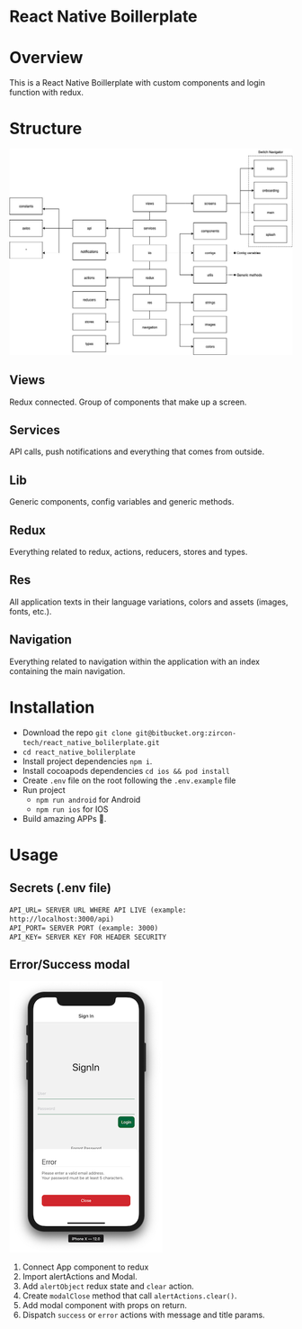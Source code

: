 React Native Boillerplate
====================================

# Overview

This is a React Native Boillerplate with custom components and login function with redux.

# Structure

![Structure](/images/structure.jpg)

## Views
Redux connected. Group of components that make up a screen.

## Services
API calls, push notifications and everything that comes from outside.

## Lib
Generic components, config variables and generic methods.

## Redux
Everything related to redux, actions, reducers, stores and types.

## Res
All application texts in their language variations, colors and assets (images, fonts, etc.).

## Navigation
Everything related to navigation within the application with an index containing the main navigation.

# Installation

* Download the repo `git clone git@bitbucket.org:zircon-tech/react_native_bolilerplate.git`
* `cd react_native_bolilerplate`
* Install project dependencies `npm i`.
* Install cocoapods dependencies `cd ios && pod install`
* Create `.env` file on the root following the `.env.example` file
* Run project
  * `npm run android` for Android 
  * `npm run ios` for IOS 
* Build amazing APPs 🚀.

# Usage 

## Secrets (.env file)
```
API_URL= SERVER URL WHERE API LIVE (example: http://localhost:3000/api)
API_PORT= SERVER PORT (example: 3000)
API_KEY= SERVER KEY FOR HEADER SECURITY
```

## Error/Success modal

![Structure](/images/modal.png)

1. Connect App component to redux
2. Import alertActions and Modal. 
3. Add `alertObject` redux state and `clear` action.
4. Create `modalClose` method that call `alertActions.clear()`.
5. Add modal component with props on return.
6. Dispatch `success` or `error` actions with message and title params.
